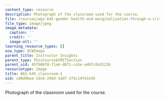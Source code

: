 ```yaml
---
content_type: resource
description: Photograph of the classroom used for the course.
file: /courses/wgs-645-gender-health-and-marginalization-through-a-critical-feminist-lens-fall-2014/cd0d9bee1dcb294d1ddf1f4c14f41e56_WGS-645_classroom-1.jpg
file_type: image/jpeg
image_metadata:
  caption: ''
  credit: ''
  image-alt: ''
learning_resource_types: []
ocw_type: OCWImage
parent_title: Instructor Insights
parent_type: ThisCourseAtMITSection
parent_uid: 45fb86f8-71a4-d871-ca5e-ad8fc8a3123b
resourcetype: Image
title: WGS-645_classroom-1
uid: cd0d9bee-1dcb-294d-1ddf-1f4c14f41e56
---
```

Photograph of the classroom used for the course.

